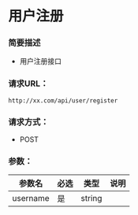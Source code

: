 # 用户注册
### 简要描述

 * 用户注册接口
 
 ### 请求URL：
 
 `http://xx.com/api/user/register`

### 请求方式：

* POST

### 参数：

| 参数名  | 必选 | 类型 | 说明|
|--|--|--|--|
| username | 是  | string | 


 
<!--stackedit_data:
eyJoaXN0b3J5IjpbLTE4MDgyNjI3ODksLTIzNTAzMzg3OF19
-->
